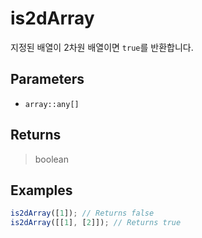 # is2dArray <Lang dart js />

지정된 배열이 2차원 배열이면 `true`를 반환합니다.

## Parameters

- `array::any[]`

## Returns

> boolean

## Examples

```javascript
is2dArray([1]); // Returns false
is2dArray([[1], [2]]); // Returns true
```
